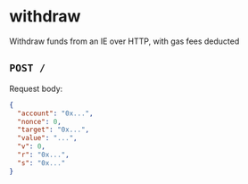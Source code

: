 # withdraw
Withdraw funds from an IE over HTTP, with gas fees deducted

## `POST /`

Request body:

```json
{
  "account": "0x...",
  "nonce": 0,
  "target": "0x...",
  "value": "...",
  "v": 0,
  "r": "0x...",
  "s": "0x..."
}
```
